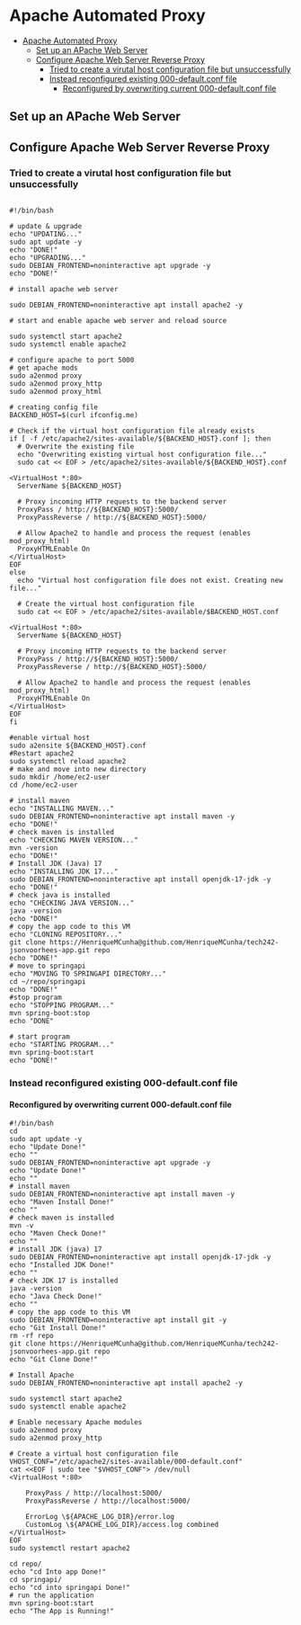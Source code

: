 # Apache Automated Proxy

- [Apache Automated Proxy](#apache-automated-proxy)
  - [Set up an APache Web Server](#set-up-an-apache-web-server)
  - [Configure Apache Web Server Reverse Proxy](#configure-apache-web-server-reverse-proxy)
    - [Tried to create a virutal host configuration file but unsuccessfully](#tried-to-create-a-virutal-host-configuration-file-but-unsuccessfully)
    - [Instead reconfigured existing 000-default.conf file](#instead-reconfigured-existing-000-defaultconf-file)
      - [Reconfigured by overwriting current 000-default.conf file](#reconfigured-by-overwriting-current-000-defaultconf-file)

## Set up an APache Web Server

## Configure Apache Web Server Reverse Proxy

### Tried to create a virutal host configuration file but unsuccessfully

```

#!/bin/bash

# update & upgrade
echo "UPDATING..."
sudo apt update -y
echo "DONE!"
echo "UPGRADING..."
sudo DEBIAN_FRONTEND=noninteractive apt upgrade -y
echo "DONE!"

# install apache web server

sudo DEBIAN_FRONTEND=noninteractive apt install apache2 -y

# start and enable apache web server and reload source

sudo systemctl start apache2
sudo systemctl enable apache2

# configure apache to port 5000
# get apache mods
sudo a2enmod proxy
sudo a2enmod proxy_http
sudo a2enmod proxy_html

# creating config file
BACKEND_HOST=$(curl ifconfig.me)

# Check if the virtual host configuration file already exists
if [ -f /etc/apache2/sites-available/${BACKEND_HOST}.conf ]; then
  # Overwrite the existing file
  echo "Overwriting existing virtual host configuration file..."
  sudo cat << EOF > /etc/apache2/sites-available/${BACKEND_HOST}.conf

<VirtualHost *:80>
  ServerName ${BACKEND_HOST}

  # Proxy incoming HTTP requests to the backend server
  ProxyPass / http://${BACKEND_HOST}:5000/
  ProxyPassReverse / http://${BACKEND_HOST}:5000/

  # Allow Apache2 to handle and process the request (enables mod_proxy_html)
  ProxyHTMLEnable On
</VirtualHost>
EOF
else
  echo "Virtual host configuration file does not exist. Creating new file..."

  # Create the virtual host configuration file
  sudo cat << EOF > /etc/apache2/sites-available/$BACKEND_HOST.conf

<VirtualHost *:80>
  ServerName ${BACKEND_HOST}

  # Proxy incoming HTTP requests to the backend server
  ProxyPass / http://${BACKEND_HOST}:5000/
  ProxyPassReverse / http://${BACKEND_HOST}:5000/

  # Allow Apache2 to handle and process the request (enables mod_proxy_html)
  ProxyHTMLEnable On
</VirtualHost>
EOF
fi

#enable virtual host
sudo a2ensite ${BACKEND_HOST}.conf
#Restart apache2
sudo systemctl reload apache2
# make and move into new directory
sudo mkdir /home/ec2-user
cd /home/ec2-user

# install maven
echo "INSTALLING MAVEN..."
sudo DEBIAN_FRONTEND=noninteractive apt install maven -y
echo "DONE!"
# check maven is installed
echo "CHECKING MAVEN VERSION..."
mvn -version
echo "DONE!"
# Install JDK (Java) 17
echo "INSTALLING JDK 17..."
sudo DEBIAN_FRONTEND=noninteractive apt install openjdk-17-jdk -y
echo "DONE!"
# check java is installed
echo "CHECKING JAVA VERSION..."
java -version
echo "DONE!"
# copy the app code to this VM
echo "CLONING REPOSITORY..."
git clone https://HenriqueMCunha@github.com/HenriqueMCunha/tech242-jsonvoorhees-app.git repo
echo "DONE!"
# move to springapi
echo "MOVING TO SPRINGAPI DIRECTORY..."
cd ~/repo/springapi
echo "DONE!"
#stop program
echo "STOPPING PROGRAM..."
mvn spring-boot:stop
echo "DONE"

# start program
echo "STARTING PROGRAM..."
mvn spring-boot:start
echo "DONE!"
```

### Instead reconfigured existing 000-default.conf file

#### Reconfigured by overwriting current 000-default.conf file 

```
#!/bin/bash
cd
sudo apt update -y
echo "Update Done!"
echo ""
sudo DEBIAN_FRONTEND=noninteractive apt upgrade -y
echo "Update Done!"
echo ""
# install maven
sudo DEBIAN_FRONTEND=noninteractive apt install maven -y
echo "Maven Install Done!"
echo ""
# check maven is installed
mvn -v
echo "Maven Check Done!"
echo ""
# install JDK (java) 17
sudo DEBIAN_FRONTEND=noninteractive apt install openjdk-17-jdk -y
echo "Installed JDK Done!"
echo ""
# check JDK 17 is installed
java -version
echo "Java Check Done!"
echo ""
# copy the app code to this VM
sudo DEBIAN_FRONTEND=noninteractive apt install git -y
echo "Git Install Done!"
rm -rf repo
git clone https://HenriqueMCunha@github.com/HenriqueMCunha/tech242-jsonvoorhees-app.git repo
echo "Git Clone Done!"

# Install Apache
sudo DEBIAN_FRONTEND=noninteractive apt install apache2 -y

sudo systemctl start apache2
sudo systemctl enable apache2

# Enable necessary Apache modules
sudo a2enmod proxy
sudo a2enmod proxy_http

# Create a virtual host configuration file
VHOST_CONF="/etc/apache2/sites-available/000-default.conf"
cat <<EOF | sudo tee "$VHOST_CONF"> /dev/null
<VirtualHost *:80>

    ProxyPass / http://localhost:5000/
    ProxyPassReverse / http://localhost:5000/

    ErrorLog \${APACHE_LOG_DIR}/error.log
    CustomLog \${APACHE_LOG_DIR}/access.log combined
</VirtualHost>
EOF
sudo systemctl restart apache2

cd repo/
echo "cd Into app Done!"
cd springapi/
echo "cd into springapi Done!"
# run the application
mvn spring-boot:start
echo "The App is Running!"


```
